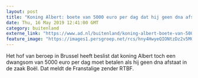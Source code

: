 ```yaml
---
layout: post
title: "Koning Albert: boete van 5000 euro per dag dat hij geen dna afstaat in zaak Boël"
date: Thu, 16 May 2019 12:41:00 GMT
category: buitenland
externe_link: "https://www.ad.nl/buitenland/koning-albert-boete-van-5000-euro-per-dag-dat-hij-geen-dna-afstaat-in-zaak-boel~a85bda99/"
feature_image: "https://images1.persgroep.net/rcs/hny4HwyeQIONtzDz2v5MGC8cJ_g/diocontent/148514107/_fitwidth/400/?appId=21791a8992982cd8da851550a453bd7f&quality=0.7"
---
```


Het hof van beroep in Brussel heeft beslist dat koning Albert toch een dwangsom van 5000 euro per dag moet betalen als hij geen dna afstaat in de zaak Boël. Dat meldt de Franstalige zender RTBF.
